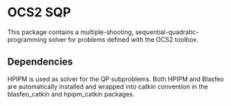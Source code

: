 # OCS2 SQP
This package contains a multiple-shooting, sequential-quadratic-programming solver for problems defined with the OCS2 toolbox.

## Dependencies
HPIPM is used as solver for the QP subproblems. Both HPIPM and Blasfeo are automatically installed and wrapped into catkin convention 
in the blasfeo_catkin and hpipm_catkin packages.
